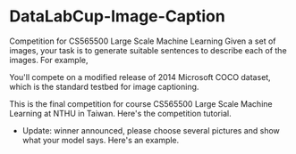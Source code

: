 # DataLabCup-Image-Caption
Competition for CS565500 Large Scale Machine Learning
Given a set of images, your task is to generate suitable sentences to describe each of the images. For example,



You'll compete on a modified release of 2014 Microsoft COCO dataset, which is the standard testbed for image captioning.

This is the final competition for course CS565500 Large Scale Machine Learning at NTHU in Taiwan. Here's the competition tutorial.

* Update: winner announced, please choose several pictures and show what your model says. Here's an example.
